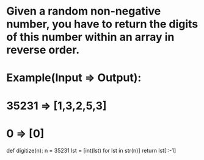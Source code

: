 # Given a random non-negative number, you have to return the digits of this number within an array in reverse order.

# Example(Input => Output):

# 35231 => [1,3,2,5,3]
# 0 => [0]

def digitize(n):
    n = 35231
    lst = [int(lst) for lst in str(n)]
    return lst[::-1] 